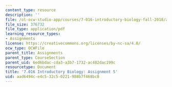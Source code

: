 ```yaml
---
content_type: resource
description: ''
file: /ol-ocw-studio-app/courses/7-016-introductory-biology-fall-2018/aad6494ce4c532c50221988b7f468bc8_MIT7_016F18PS5.pdf
file_size: 376732
file_type: application/pdf
learning_resource_types:
- Assignments
license: https://creativecommons.org/licenses/by-nc-sa/4.0/
ocw_type: OCWFile
parent_title: Assignments
parent_type: CourseSection
parent_uid: 6ed6bdac-cda3-a3b7-1732-ac482dac199c
resourcetype: Document
title: '7.016 Introductory Biology: Assignment 5'
uid: aad6494c-e4c5-32c5-0221-988b7f468bc8
---
```

